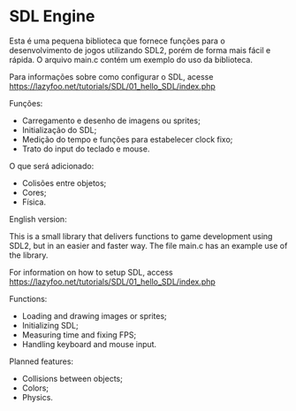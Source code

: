 # SDL Engine

Esta é uma pequena biblioteca que fornece funções para o desenvolvimento de jogos utilizando SDL2, porém de
forma mais fácil e rápida. O arquivo main.c contém um exemplo do uso da biblioteca. 

Para informações sobre como configurar o SDL, acesse https://lazyfoo.net/tutorials/SDL/01_hello_SDL/index.php

Funções:

- Carregamento e desenho de imagens ou sprites;
- Initialização do SDL;
- Medição do tempo e funções para estabelecer clock fixo;
- Trato do input do teclado e mouse.

O que será adicionado:

- Colisões entre objetos;
- Cores;
- Física.

English version:

This is a small library that delivers functions to game development using SDL2, but in an easier and faster way.
The file main.c has an example use of the library.

For information on how to setup SDL, access https://lazyfoo.net/tutorials/SDL/01_hello_SDL/index.php

Functions:

- Loading and drawing images or sprites;
- Initializing SDL;
- Measuring time and fixing FPS;
- Handling keyboard and mouse input.

Planned features:

- Collisions between objects;
- Colors;
- Physics.
